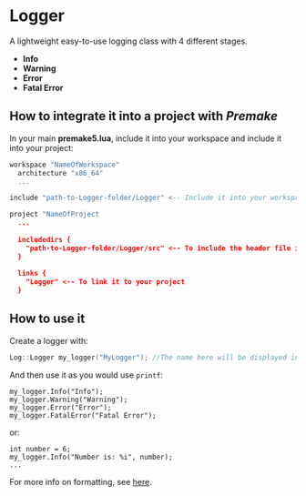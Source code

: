 # Logger
A lightweight easy-to-use logging class with 4 different stages.
- **Info**
- **Warning**
- **Error**
- **Fatal Error**  

How to integrate it into a project with ***Premake***
-------
In your main **premake5.lua**, include it into your workspace and include it into your project:
```lua
workspace "NameOfWorkspace"
  architecture "x86_64"
  ...

include "path-to-Logger-folder/Logger" <-- Include it into your workspace/solution

project "NameOfProject
  ...
  
  includedirs {
    "path-to-Logger-folder/Logger/src" <-- To include the header file into your project
  }
  
  links {
    "Logger" <-- To link it to your project
  }
```

How to use it
----
Create a logger with:
```c++
Log::Logger my_logger("MyLogger"); //The name here will be displayed in the console
```
And then use it as you would use `printf`:
```
my_logger.Info("Info");
my_logger.Warning("Warning");
my_logger.Error("Error");
my_logger.FatalError("Fatal Error");
```
or:
```
int number = 6;
my_logger.Info("Number is: %i", number);
...
```
For more info on formatting, see [here].

[here]: https://www.cplusplus.com/reference/cstdio/printf/
